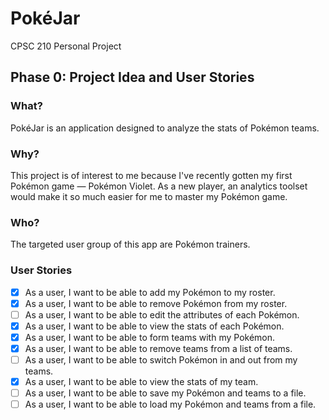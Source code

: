 # PokéJar
CPSC 210 Personal Project

## Phase 0: Project Idea and User Stories

### What?

PokéJar is an application designed to analyze the stats of Pokémon teams.

### Why?

This project is of interest to me because
I've recently gotten my first Pokémon game &mdash; Pokémon Violet.
As a new player, an analytics toolset would make
it so much easier for me to master my Pokémon game.

### Who?

The targeted user group of this app are Pokémon trainers.

### User Stories

- [x] As a user, I want to be able to add my Pokémon to my roster.
- [x] As a user, I want to be able to remove Pokémon from my roster.
- [ ] As a user, I want to be able to edit the attributes of each Pokémon.
- [x] As a user, I want to be able to view the stats of each Pokémon.
- [x] As a user, I want to be able to form teams with my Pokémon.
- [x] As a user, I want to be able to remove teams from a list of teams.
- [ ] As a user, I want to be able to switch Pokémon in and out from my teams.
- [x] As a user, I want to be able to view the stats of my team.
- [ ] As a user, I want to be able to save my Pokémon and teams to a file.
- [ ] As a user, I want to be able to load my Pokémon and teams from a file.